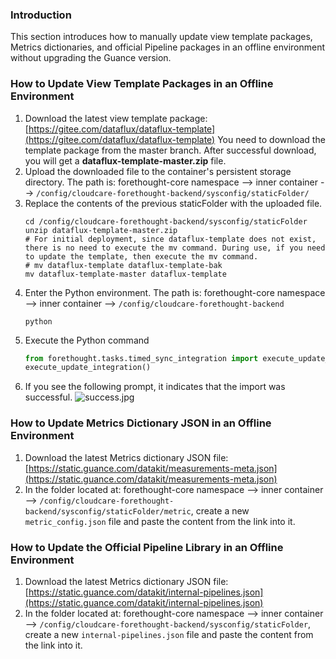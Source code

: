 ### Introduction

This section introduces how to manually update view template packages, Metrics dictionaries, and official Pipeline packages in an offline environment without upgrading the Guance version.

### How to Update View Template Packages in an Offline Environment

1. Download the latest view template package: [https://gitee.com/dataflux/dataflux-template](https://gitee.com/dataflux/dataflux-template)
   You need to download the template package from the master branch. After successful download, you will get a **dataflux-template-master.zip** file.
2. Upload the downloaded file to the container's persistent storage directory. The path is: forethought-core namespace --> inner container --> `/config/cloudcare-forethought-backend/sysconfig/staticFolder/`
3. Replace the contents of the previous staticFolder with the uploaded file.
   ```shell
   cd /config/cloudcare-forethought-backend/sysconfig/staticFolder
   unzip dataflux-template-master.zip
   # For initial deployment, since dataflux-template does not exist, there is no need to execute the mv command. During use, if you need to update the template, then execute the mv command.
   # mv dataflux-template dataflux-template-bak
   mv dataflux-template-master dataflux-template
   ```
4. Enter the Python environment. The path is: forethought-core namespace --> inner container --> `/config/cloudcare-forethought-backend`
   ```shell
   python
   ```
5. Execute the Python command
   ```python
   from forethought.tasks.timed_sync_integration import execute_update_integration 
   execute_update_integration()
   ```
6. If you see the following prompt, it indicates that the import was successful.
   ![success.jpg](img/update-success.png)

### How to Update Metrics Dictionary JSON in an Offline Environment

1. Download the latest Metrics dictionary JSON file: [https://static.guance.com/datakit/measurements-meta.json](https://static.guance.com/datakit/measurements-meta.json)
2. In the folder located at: forethought-core namespace --> inner container --> `/config/cloudcare-forethought-backend/sysconfig/staticFolder/metric`, create a new `metric_config.json` file and paste the content from the link into it.

### How to Update the Official Pipeline Library in an Offline Environment

1. Download the latest Metrics dictionary JSON file: [https://static.guance.com/datakit/internal-pipelines.json](https://static.guance.com/datakit/internal-pipelines.json)
2. In the folder located at: forethought-core namespace --> inner container --> `/config/cloudcare-forethought-backend/sysconfig/staticFolder`, create a new `internal-pipelines.json` file and paste the content from the link into it.